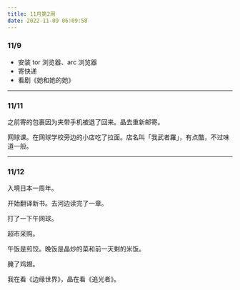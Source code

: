 ```yaml
---
title: 11月第2周
date: 2022-11-09 06:09:58
---
```

### 11/9
- 安装 tor 浏览器、arc 浏览器
- 寄快递
- 看剧《她和她的她》

----

### 11/11
之前寄的包裹因为夹带手机被退了回来。晶去重新邮寄。

网球课。在网球学校旁边的小店吃了拉面。店名叫「我武者羅」，有点酷，不过味道一般。

---

### 11/12
入境日本一周年。

开始翻译新书。去河边读完了一章。

打了一下午网球。

超市采购。

午饭是煎饺。晚饭是晶炒的菜和前一天剩的米饭。

腌了鸡翅。

我在看《边缘世界》，晶在看《追光者》。